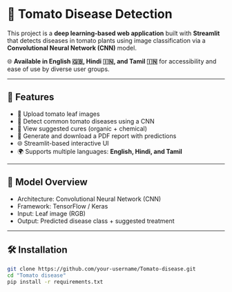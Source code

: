 # 🍅 Tomato Disease Detection

This project is a **deep learning-based web application** built with **Streamlit** that detects diseases in tomato plants using image classification via a **Convolutional Neural Network (CNN)** model.

🌐 **Available in English 🇬🇧, Hindi 🇮🇳, and Tamil 🇮🇳** for accessibility and ease of use by diverse user groups.

---

## 🚀 Features

- 📸 Upload tomato leaf images
- 🤖 Detect common tomato diseases using a CNN
- 💊 View suggested cures (organic + chemical)
- 📄 Generate and download a PDF report with predictions
- 🌐 Streamlit-based interactive UI
- 🌍 Supports multiple languages: **English, Hindi, and Tamil**

---

## 🧠 Model Overview

- Architecture: Convolutional Neural Network (CNN)
- Framework: TensorFlow / Keras
- Input: Leaf image (RGB)
- Output: Predicted disease class + suggested treatment

---

## 🛠️ Installation

```bash
git clone https://github.com/your-username/Tomato-disease.git
cd "Tomato disease"
pip install -r requirements.txt
